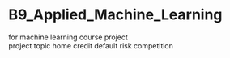 # B9_Applied_Machine_Learning
for machine learning course project  
project topic home credit default risk competition  
